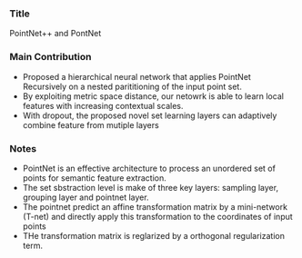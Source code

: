 ### Title
PointNet++ and PontNet

### Main Contribution
* Proposed a hierarchical neural network that applies PointNet Recursively on a nested parititioning of the input point set. 
* By exploiting metric space distance, our netowrk is able to learn local features with increasing contextual scales. 
* With dropout, the proposed novel set learning layers can adaptively combine feature from mutiple layers

### Notes

* PointNet is an effective architecture to process an unordered set of points for semantic feature extraction. 
* The set sbstraction level is make of three key layers: sampling layer, grouping layer and pointnet layer. 
* The pointnet predict an affine transformation matrix by a mini-network (T-net) and directly apply this transformation to the coordinates of input points
* THe transformation matrix is reglarized by a orthogonal regularization term.


